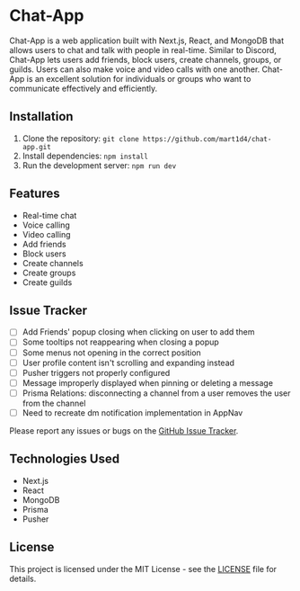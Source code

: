 # Chat-App

Chat-App is a web application built with Next.js, React, and MongoDB that allows users to chat and talk with people in real-time. Similar to Discord, Chat-App lets users add friends, block users, create channels, groups, or guilds. Users can also make voice and video calls with one another. Chat-App is an excellent solution for individuals or groups who want to communicate effectively and efficiently.

## Installation

1. Clone the repository: `git clone https://github.com/mart1d4/chat-app.git`
2. Install dependencies: `npm install`
3. Run the development server: `npm run dev`

## Features

-   Real-time chat
-   Voice calling
-   Video calling
-   Add friends
-   Block users
-   Create channels
-   Create groups
-   Create guilds

## Issue Tracker

-   [ ] Add Friends' popup closing when clicking on user to add them
-   [ ] Some tooltips not reappearing when closing a popup
-   [ ] Some menus not opening in the correct position
-   [ ] User profile content isn't scrolling and expanding instead
-   [ ] Pusher triggers not properly configured
-   [ ] Message improperly displayed when pinning or deleting a message
-   [ ] Prisma Relations: disconnecting a channel from a user removes the user from the channel
-   [ ] Need to recreate dm notification implementation in AppNav

Please report any issues or bugs on the [GitHub Issue Tracker](https://github.com/mart1d4/chat-app/issues).

## Technologies Used

-   Next.js
-   React
-   MongoDB
-   Prisma
-   Pusher

## License

This project is licensed under the MIT License - see the [LICENSE](LICENSE) file for details.
